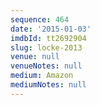 ```yaml
---
sequence: 464
date: '2015-01-03'
imdbId: tt2692904
slug: locke-2013
venue: null
venueNotes: null
medium: Amazon
mediumNotes: null
---
```


